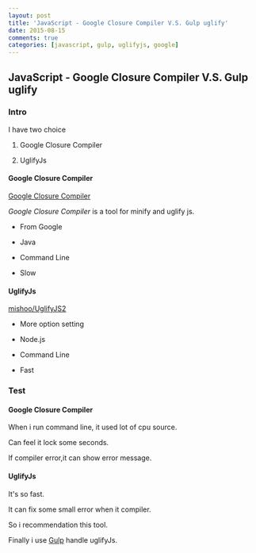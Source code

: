 ```yaml
---
layout: post
title: 'JavaScript - Google Closure Compiler V.S. Gulp uglify'
date: 2015-08-15
comments: true
categories: [javascript, gulp, uglifyjs, google]
---
```

## JavaScript - Google Closure Compiler V.S. Gulp uglify

### Intro

I have two choice

1. Google Closure Compiler

2. UglifyJs

#### Google Closure Compiler

[Google Closure Compiler](https://developers.google.com/closure/compiler/)

*Google Closure Compiler* is a tool for minify and uglify js.

* From Google

* Java

* Command Line

* Slow

#### UglifyJs

[mishoo/UglifyJS2](https://github.com/mishoo/UglifyJS2)

* More option setting

* Node.js

* Command Line

* Fast

### Test

#### Google Closure Compiler

When i run command line, it used lot of cpu source.

Can feel it lock some seconds.

If compiler error,it can show error message.

#### UglifyJs

It's so fast.

It can fix some small error when it compiler.

So i recommendation this tool.


Finally i use [Gulp](http://gulpjs.com/) handle uglifyJs.
